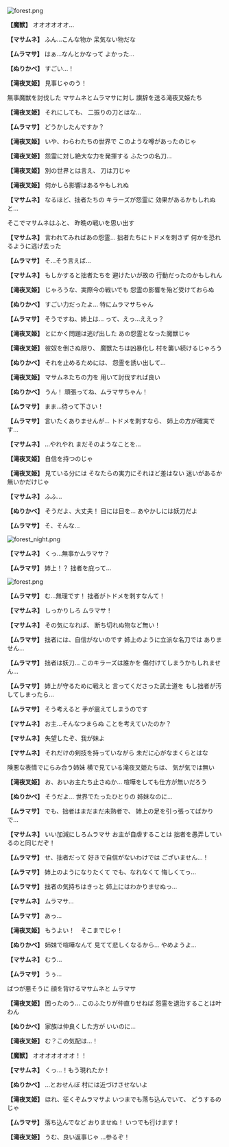 
![forest.png](../images/backgrounds/forest.png)

**【魔獣】**
オオオオオオ…

**【マサムネ】**
ふん…こんな物か
呆気ない物だな

**【ムラマサ】**
はぁ…なんとかなって
よかった…

**【ぬりかべ】**
すごい…！

**【滝夜叉姫】**
見事じゃのう！

無事魔獣を討伐した
マサムネとムラマサに対し
讃辞を送る滝夜叉姫たち

**【滝夜叉姫】**
それにしても、
二振りの刀とはな…

**【ムラマサ】**
どうかしたんですか？

**【滝夜叉姫】**
いや、わらわたちの世界で
このような噂があったのじゃ

**【滝夜叉姫】**
怨霊に対し絶大な力を発揮する
ふたつの名刀…

**【滝夜叉姫】**
別の世界とは言え、
刀は刀じゃ

**【滝夜叉姫】**
何かしら影響はあるやもしれぬ

**【マサムネ】**
なるほど、拙者たちの
キラーズが怨霊に
効果があるかもしれぬと…

そこでマサムネはふと、
昨晩の戦いを思い出す

**【マサムネ】**
言われてみればあの怨霊…
拙者たちにトドメを刺さず
何かを恐れるように逃げ去った

**【ムラマサ】**
そ…そう言えば…

**【マサムネ】**
もしかすると拙者たちを
避けたいが故の
行動だったのかもしれん

**【滝夜叉姫】**
じゃろうな、実際今の戦いでも
怨霊の影響を殆ど受けておらぬ

**【ぬりかべ】**
すごい力だったよ…
特にムラマサちゃん

**【ムラマサ】**
そうですね、姉上は…
って、えっ…ええっ？

**【滝夜叉姫】**
とにかく問題は逃げ出した
あの怨霊となった魔獣じゃ

**【滝夜叉姫】**
彼奴を倒さぬ限り、
魔獣たちは凶暴化し
村を襲い続けるじゃろう

**【ぬりかべ】**
それを止めるためには、
怨霊を誘い出して…

**【滝夜叉姫】**
マサムネたちの力を
用いて討伐すれば良い

**【ぬりかべ】**
うん！
頑張ってね、ムラマサちゃん！

**【ムラマサ】**
まま…待って下さい！

**【ムラマサ】**
言いたくありませんが…
トドメを刺すなら、
姉上の方が確実です…

**【マサムネ】**
…やれやれ
まだそのようなことを…

**【滝夜叉姫】**
自信を持つのじゃ

**【滝夜叉姫】**
見ている分には
そなたらの実力にそれほど差はない
迷いがあるか無いかだけじゃ

**【マサムネ】**
ふふ…

**【ぬりかべ】**
そうだよ、大丈夫！
目には目を…
あやかしには妖刀だよ

**【ムラマサ】**
そ、そんな…

![forest_night.png](../images/backgrounds/forest_night.png)

**【マサムネ】**
くっ…無事かムラマサ？

**【ムラマサ】**
姉上！？
拙者を庇って…

![forest.png](../images/backgrounds/forest.png)

**【ムラマサ】**
む…無理です！
拙者がトドメを刺すなんて！

**【マサムネ】**
しっかりしろ
ムラマサ！

**【マサムネ】**
その気になれば、
断ち切れぬ物など無い！

**【ムラマサ】**
拙者には、自信がないのです
姉上のように立派な名刀では
ありません…

**【ムラマサ】**
拙者は妖刀…
このキラーズは誰かを
傷付けてしまうかもしれません…

**【ムラマサ】**
姉上が守るために戦えと
言ってくださった武士道を
もし拙者が汚してしまったら…

**【ムラマサ】**
そう考えると
手が震えてしまうのです

**【マサムネ】**
お主…そんなつまらぬ
ことを考えていたのか？

**【マサムネ】**
失望したぞ、我が妹よ

**【マサムネ】**
それだけの剣技を持っていながら
未だに心がなまくらとはな

険悪な表情でにらみ合う姉妹
横で見ている滝夜叉姫たちは、
気が気では無い

**【滝夜叉姫】**
お、おいお主たち止さぬか…
喧嘩をしても仕方が無いだろう

**【ぬりかべ】**
そうだよ…
世界でたったひとりの
姉妹なのに…

**【ムラマサ】**
でも、拙者はまだまだ未熟者で、
姉上の足を引っ張ってばかりで…

**【マサムネ】**
いい加減にしろムラマサ
お主が自虐することは
拙者を愚弄しているのと同じだぞ！

**【ムラマサ】**
せ、拙者だって
好きで自信がないわけでは
ございません…！

**【ムラマサ】**
姉上のようになりたくて
でも、なれなくて
悔しくてっ…

**【ムラマサ】**
拙者の気持ちはきっと
姉上にはわかりませぬっ…

**【マサムネ】**
ムラマサ…

**【ムラマサ】**
あっ…

**【滝夜叉姫】**
もうよい！　そこまでじゃ！

**【ぬりかべ】**
姉妹で喧嘩なんて
見てて悲しくなるから…
やめようよ…

**【マサムネ】**
むう…

**【ムラマサ】**
うぅ…

ばつが悪そうに
顔を背けるマサムネと
ムラマサ

**【滝夜叉姫】**
困ったのう…
このふたりが仲直りせねば
怨霊を退治することは叶わん

**【ぬりかべ】**
家族は仲良くした方が
いいのに…

**【滝夜叉姫】**
む？この気配は…！

**【魔獣】**
オオオオオオオ！！

**【マサムネ】**
くっ…！もう現れたか！

**【ぬりかべ】**
…とおせんぼ
村には近づけさせないよ

**【滝夜叉姫】**
ほれ、征くぞムラマサよ
いつまでも落ち込んでいて、
どうするのじゃ

**【ムラマサ】**
落ち込んでなど
おりませぬ！
いつでも行けます！

**【滝夜叉姫】**
うむ、良い返事じゃ
…参るぞ！
